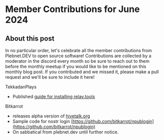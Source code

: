 # Member Contributions for June 2024

## About this post

In no particular order, let's celebrate all the member contributions from Plebnet.DEV 
to open source software! Contributions are collected by a moderator in the discord every 
month so be sure to reach out to them before the monthly meetup if you would like to be 
mentioned on this monthly blog post. If you contributed and we missed it, please make a
pull request and we'll be sure to include it here!

TekkadanPlays
- Published [guide for installing relay.tools](https://github.com/relaytools/docs/)

Bitkarrot 
- releases alpha version of [hivetalk.org](https://hivetalk.org)
- Sample code for nostr login [https://github.com/bitkarrot/npublogin](https://github.com/bitkarrot/npublogin)
- On sabbatical from plebnet.dev until further notice. 
